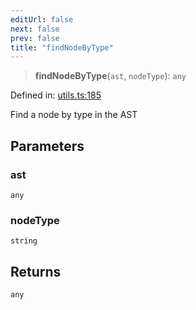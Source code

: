```yaml
---
editUrl: false
next: false
prev: false
title: "findNodeByType"
---
```


> **findNodeByType**(`ast`, `nodeType`): `any`

Defined in: [utils.ts:185](https://github.com/rcs-agents/rcs-lang/blob/dae76e6aa05b4d372009b015248dbcb36c5ae675/packages/ast/src/utils.ts#L185)

Find a node by type in the AST

## Parameters

### ast

`any`

### nodeType

`string`

## Returns

`any`
